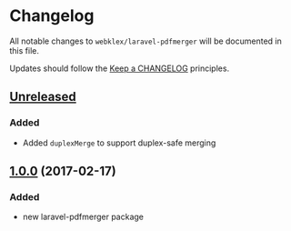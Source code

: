 # Changelog

All notable changes to `webklex/laravel-pdfmerger` will be documented in this file.

Updates should follow the [Keep a CHANGELOG](http://keepachangelog.com/) principles.

## [Unreleased]

### Added
 - Added `duplexMerge` to support duplex-safe merging

## [1.0.0] (2017-02-17)

### Added
- new laravel-pdfmerger package


[Unreleased]: https://github.com/Webklex/laravel-pdfmerger
[1.0.0]: https://github.com/Webklex/laravel-pdfmerger/releases/tag/1.0.0